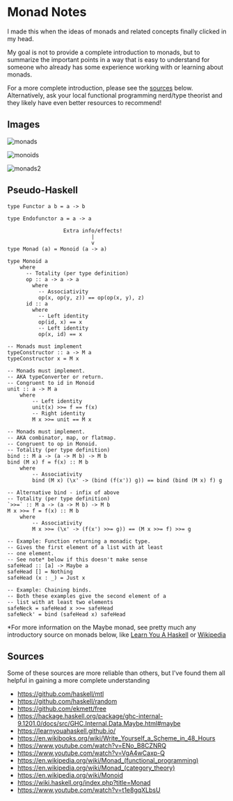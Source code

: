 # Monad Notes

I made this when the ideas of monads and related concepts finally clicked in my head.

My goal is not to provide a complete introduction to monads, but to summarize the
important points in a way that is easy to understand for someone who already has some
experience working with or learning about monads.

For a more complete introduction, please see the [sources](#Sources) below. Alternatively,
ask your local functional programming nerd/type theorist and they likely have even better
resources to recommend!

## Images

![monads](https://github.com/user-attachments/assets/4916a6de-ccd0-4d90-be88-67ab30a455c7)

![monoids](https://github.com/user-attachments/assets/9ba8ec53-e9f7-4800-b96c-3d78dfa0b802)

![monads2](https://github.com/user-attachments/assets/540a3f0f-eac3-4a3f-b454-9a641e6e5c93)

## Pseudo-Haskell

    type Functor a b = a -> b

    type Endofunctor a = a -> a

                      Extra info/effects!
                               |
                               v  
    type Monad (a) = Monoid (a -> a)

    type Monoid a
        where
          -- Totality (per type definition)
          op :: a -> a -> a
            where
              -- Associativity
              op(x, op(y, z)) == op(op(x, y), z)
          id :: a
            where
              -- Left identity
              op(id, x) == x
              -- Left identity
              op(x, id) == x

    -- Monads must implement
    typeConstructor :: a -> M a
    typeConstructor x = M x

    -- Monads must implement.
    -- AKA typeConverter or return.
    -- Congruent to id in Monoid
    unit :: a -> M a
        where
            -- Left identity
            unit(x) >>= f == f(x)
            -- Right identity
            M x >>= unit == M x

    -- Monads must implement.
    -- AKA combinator, map, or flatmap.
    -- Congruent to op in Monoid.
    -- Totality (per type definition)   
    bind :: M a -> (a -> M b) -> M b
    bind (M x) f = f(x) :: M b
        where
            -- Associativity
            bind (M x) (\x' -> (bind (f(x')) g)) == bind (bind (M x) f) g

    -- Alternative bind - infix of above
    -- Totality (per type definition)   
    `>>=` :: M a -> (a -> M b) -> M b
    M x >>= f = f(x) :: M b
        where
            -- Associativity
            M x >>= (\x' -> (f(x') >>= g)) == (M x >>= f) >>= g
            
    -- Example: Function returning a monadic type.
    -- Gives the first element of a list with at least
    -- one element.
    -- See note* below if this doesn't make sense
    safeHead :: [a] -> Maybe a
    safeHead [] = Nothing
    safeHead (x : _) = Just x

    -- Example: Chaining binds.
    -- Both these examples give the second element of a 
    -- list with at least two elements
    safeNeck = safeHead x >>= safeHead
    safeNeck' = bind (safeHead x) safeHead

*For more information on the Maybe monad, see pretty much any introductory source on monads below, like [Learn You A Haskell](https://learnyouahaskell.github.io/a-fistful-of-monads.html#getting-our-feet-wet-with-maybe) or [Wikipedia](https://en.wikipedia.org/wiki/Monad_(functional_programming)#Overview)

## Sources

Some of these sources are more reliable than others, but I've found them all helpful in gaining a more complete understanding

- https://github.com/haskell/mtl
- https://github.com/haskell/random
- https://github.com/ekmett/free
- https://hackage.haskell.org/package/ghc-internal-9.1201.0/docs/src/GHC.Internal.Data.Maybe.html#maybe
- https://learnyouahaskell.github.io/
- https://en.wikibooks.org/wiki/Write_Yourself_a_Scheme_in_48_Hours
- https://www.youtube.com/watch?v=ENo_B8CZNRQ
- https://www.youtube.com/watch?v=VgA4wCaxp-Q
- https://en.wikipedia.org/wiki/Monad_(functional_programming)
- https://en.wikipedia.org/wiki/Monad_(category_theory)
- https://en.wikipedia.org/wiki/Monoid
- https://wiki.haskell.org/index.php?title=Monad
- https://www.youtube.com/watch?v=t1e8gqXLbsU

